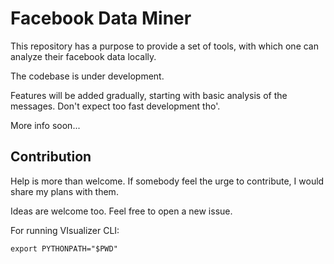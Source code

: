 # Facebook Data Miner
This repository has a purpose to provide a set of tools, with which one can analyze their facebook data locally.

The codebase is under development. 

Features will be added gradually, starting with basic analysis of the messages.
Don't expect too fast development tho'.

More info soon...

## Contribution
Help is more than welcome. If somebody feel the urge to contribute, I would share my plans with them.

Ideas are welcome too. Feel free to open a new issue.


For running VIsualizer CLI:
```shell script
export PYTHONPATH="$PWD"
```
